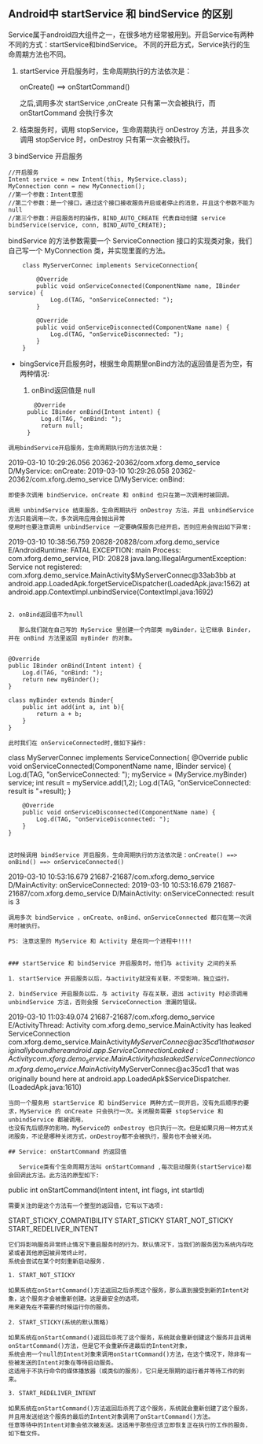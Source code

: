 ## Android中 startService 和 bindService 的区别

Service属于android四大组件之一，在很多地方经常被用到。开启Service有两种不同的方式：startService和bindService。
不同的开启方式，Service执行的生命周期方法也不同。

1. startService 开启服务时，生命周期执行的方法依次是：

   onCreate() ==> onStartCommand()
   
   之后,调用多次 startService ,onCreate 只有第一次会被执行，而 onStartCommand 会执行多次
   
2. 结束服务时，调用 stopService，生命周期执行 onDestroy 方法，并且多次调用 stopService 时，onDestroy 只有第一次会被执行。


3 bindService 开启服务

```
//开启服务
Intent service = new Intent(this, MyService.class);
MyConnection conn = new MyConnection();
//第一个参数：Intent意图
//第二个参数：是一个接口，通过这个接口接收服务开启或者停止的消息，并且这个参数不能为null
//第三个参数：开启服务时的操作，BIND_AUTO_CREATE 代表自动创建 service
bindService(service, conn, BIND_AUTO_CREATE);
```
bindService 的方法参数需要一个 ServiceConnection 接口的实现类对象，我们自己写一个 MyConnection 类，并实现里面的方法。

```
    class MyServerConnec implements ServiceConnection{

        @Override
        public void onServiceConnected(ComponentName name, IBinder service) {
            Log.d(TAG, "onServiceConnected: ");
        }

        @Override
        public void onServiceDisconnected(ComponentName name) {
            Log.d(TAG, "onServiceDisconnected: ");
        }
    }
```
* bingService开启服务时，根据生命周期里onBind方法的返回值是否为空，有两种情况:

  1. onBind返回值是 null
  
  ```
      @Override
    public IBinder onBind(Intent intent) {
        Log.d(TAG, "onBind: ");
        return null;
    }
 ```
 调用bindService开启服务，生命周期执行的方法依次是：
 
 ```
  2019-03-10 10:29:26.056 20362-20362/com.xforg.demo_service D/MyService: onCreate: 
  2019-03-10 10:29:26.058 20362-20362/com.xforg.demo_service D/MyService: onBind: 
 ```
 即使多次调用 bindService，onCreate 和 onBind 也只在第一次调用时被回调。
 
 调用 unbindService 结束服务，生命周期执行 onDestroy 方法，并且 unbindService 方法只能调用一次，多次调用应用会抛出异常
 使用时也要注意调用 unbindService 一定要确保服务已经开启，否则应用会抛出如下异常:
 
```
2019-03-10 10:38:56.759 20828-20828/com.xforg.demo_service E/AndroidRuntime: FATAL EXCEPTION: main
    Process: com.xforg.demo_service, PID: 20828
    java.lang.IllegalArgumentException: Service not registered: com.xforg.demo_service.MainActivity$MyServerConnec@33ab3bb
        at android.app.LoadedApk.forgetServiceDispatcher(LoadedApk.java:1562)
        at android.app.ContextImpl.unbindService(ContextImpl.java:1692)
```

2. onBind返回值不为null

   那么我们就在自己写的 MyService 里创建一个内部类 myBinder，让它继承 Binder，并在 onBind 方法里返回 myBinder 的对象。
   
```
    @Override
    public IBinder onBind(Intent intent) {
        Log.d(TAG, "onBind: ");
        return new myBinder();
    }

    class myBinder extends Binder{
        public int add(int a, int b){
            return a + b;
        }
    }
  ```
  此时我们在 onServiceConnected时,做如下操作:
  
```
class MyServerConnec implements ServiceConnection{
        @Override
        public void onServiceConnected(ComponentName name, IBinder service) {
            Log.d(TAG, "onServiceConnected: ");
            myService = (MyService.myBinder) service;
            int result = myService.add(1,2);
            Log.d(TAG, "onServiceConnected: result is "+result);
        }

        @Override
        public void onServiceDisconnected(ComponentName name) {
            Log.d(TAG, "onServiceDisconnected: ");
        }
    }
```

这时候调用 bindService 开启服务，生命周期执行的方法依次是：onCreate() ==> onBind() ==> onServiceConnected()

```
2019-03-10 10:53:16.679 21687-21687/com.xforg.demo_service D/MainActivity: onServiceConnected: 
2019-03-10 10:53:16.679 21687-21687/com.xforg.demo_service D/MainActivity: onServiceConnected: result is 3
```
调用多次 bindService ，onCreate、onBind、onServiceConnected 都只在第一次调用时被执行。

PS: 注意这里的 MyService 和 Activity 是在同一个进程中!!!!


### startService 和 bindService 开启服务时，他们与 activity 之间的关系

1. startService 开启服务以后，与activity就没有关联，不受影响，独立运行。

2. bindService 开启服务以后，与 activity 存在关联，退出 activity 时必须调用 unbindService 方法，否则会报 ServiceConnection 泄漏的错误。

```
2019-03-10 11:03:49.074 21687-21687/com.xforg.demo_service E/ActivityThread: Activity com.xforg.demo_service.MainActivity has leaked ServiceConnection com.xforg.demo_service.MainActivity$MyServerConnec@ac35cd1 that was originally bound here
    android.app.ServiceConnectionLeaked: Activity com.xforg.demo_service.MainActivity has leaked ServiceConnection com.xforg.demo_service.MainActivity$MyServerConnec@ac35cd1 that was originally bound here
        at android.app.LoadedApk$ServiceDispatcher.<init>(LoadedApk.java:1610)
```
当同一个服务用 startService 和 bindService 两种方式一同开启，没有先后顺序的要求，MyService 的 onCreate 只会执行一次。关闭服务需要 stopService 和 unbindService 都被调用，
也没有先后顺序的影响，MyService的 onDestroy 也只执行一次。但是如果只用一种方式关闭服务，不论是哪种关闭方式，onDestroy都不会被执行，服务也不会被关闭。

## Service: onStartCommand 的返回值

   Service类有个生命周期方法叫 onStartCommand ,每次启动服务(startService)都会回调此方法。此方法的原型如下:

```
public int onStartCommand(Intent intent, int flags, int startId)
```
需要关注的是这个方法有一个整型的返回值，它有以下选项:

```
START_STICKY_COMPATIBILITY
START_STICKY
START_NOT_STICKY
START_REDELIVER_INTENT
```
它们将影响服务异常终止情况下重启服务时的行为，默认情况下，当我们的服务因为系统内存吃紧或者其他原因被异常终止时，
系统会尝试在某个时刻重新启动服务.

1. START_NOT_STICKY

如果系统在onStartCommand()方法返回之后杀死这个服务，那么直到接受到新的Intent对象，这个服务才会被重新创建。这是最安全的选项，
用来避免在不需要的时候运行你的服务。

2. START_STICKY(系统的默认策略)

如果系统在onStartCommand()返回后杀死了这个服务，系统就会重新创建这个服务并且调用onStartCommand()方法，但是它不会重新传递最后的Intent对象，
系统会用一个null的Intent对象来调用onStartCommand()方法，在这个情况下，除非有一些被发送的Intent对象在等待启动服务。
这适用于不执行命令的媒体播放器（或类似的服务），它只是无限期的运行着并等待工作的到来。

3. START_REDELIVER_INTENT

如果系统在onStartCommand()方法返回后杀死了这个服务，系统就会重新创建了这个服务，并且用发送给这个服务的最后的Intent对象调用了onStartCommand()方法。
任意等待中的Intent对象会依次被发送。这适用于那些应该立即恢复正在执行的工作的服务，如下载文件。



